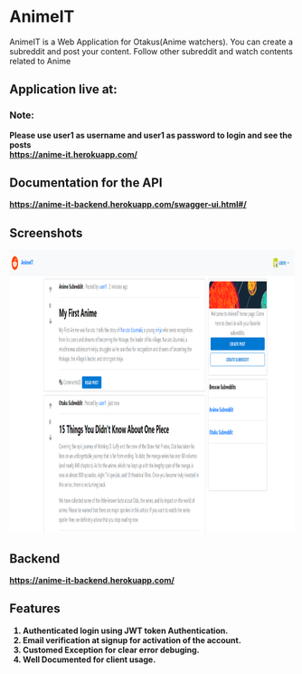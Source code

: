 # AnimeIT
AnimeIT is a Web Application for Otakus(Anime watchers). You can create a subreddit and post your content. Follow other subreddit and watch contents related to Anime

## Application live at: <p>
### <b>Note: <b>
Please use user1 as username and user1 as password to login and see the posts \
<https://anime-it.herokuapp.com/>

 ## Documentation for the API
  <https://anime-it-backend.herokuapp.com/swagger-ui.html#/>
  
  ## Screenshots
  <img src="https://raw.githubusercontent.com/Shubhojeetban/AnimeIT/main/screenshots/home-page.png" width=100% height= 500>
  
  ## Backend 
  <https://anime-it-backend.herokuapp.com/>
  
  ## Features
  
  1. Authenticated login using JWT token Authentication. 
  2. Email verification at signup for activation of the account.
  3. Customed Exception for clear error debuging. 
  4. Well Documented for client usage. 
